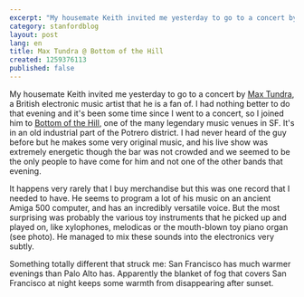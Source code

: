 ```yaml
---
excerpt: "My housemate Keith invited me yesterday to go to a concert by Max Tundra, a British electronic music artist that he is a fan of."
category: stanfordblog
layout: post
lang: en
title: Max Tundra @ Bottom of the Hill
created: 1259376113
published: false
---
```

My housemate Keith invited me yesterday to go to a concert by <a href="http://www.last.fm/music/Max+Tundra" target="_blank">Max Tundra</a>, a British electronic music artist that he is a fan of. I had nothing better to do that evening and it's been some time since I went to a concert, so I joined him to <a href="http://www.bottomofthehill.com/" target="_blank">Bottom of the Hill</a>, one of the many legendary music venues in SF. It's in an old industrial part of the Potrero district. I had never heard of the guy before but he makes some very original music, and his live show was extremely energetic though the bar was not crowded and we seemed to be the only people to have come for him and not one of the other bands that evening.

It happens very rarely that I buy merchandise but this was one record that I needed to have. He seems to program a lot of his music on an ancient Amiga 500 computer, and has an incredibly versatile voice. But the most surprising was probably the various toy instruments that he picked up and played on, like xylophones, melodicas or the mouth-blown toy piano organ (see photo). He managed to mix these sounds into the electronics very subtly.

Something totally different that struck me: San Francisco has much warmer evenings than Palo Alto has. Apparently the blanket of fog that covers San Francisco at night keeps some warmth from disappearing after sunset.
